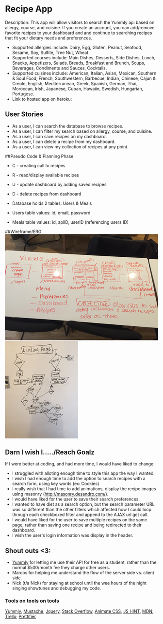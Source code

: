 # Recipe App

Description: This app will allow visitors to search the Yummly api based on allergy, course, and cuisine. If you create an account, you can add/remove favorite recipes to your dashboard and and continue to searching recipes that fit your dietary needs and preferences.
* Supported allergies include: Dairy, Egg, Gluten, Peanut, Seafood, Sesame, Soy, Sulfite, Tree Nut, Wheat.
* Supported courses include: Main Dishes, Desserts, Side Dishes, Lunch, Snacks, Appetizers, Salads, Breads, Breakfast and Brunch, Soups, Beverages, Condiments and Sauces, Cocktails.
* Supported cuisines include: American, Italian, Asian, Mexican, Southern & Soul Food, French, Southwestern, Barbecue, Indian, Chinese, Cajun & Creole, English, Mediterranean, Greek, Spanish, German, Thai, Moroccan, Irish, Japanese, Cuban, Hawaiin, Swedish, Hungarian, Portugese.
* Link to hosted app on heroku: 

## User Stories

* As a user, I can search the database to browse recipes.
* As a user, I can filter my search based on allergy, course, and cuisine.
* As a user, I can save recipes on my dashboard.
* As a user, I can delete a recipe from my dashboard.
* As a user, I can view my collection of recipes at any point.

##Pseudo Code & Planning Phase

* C - creating call to recipes
* R - read/display available recipes
* U - update dashboard by adding saved recipes
* D - delete recipes from dashboard

* Database holds 2 tables: Users & Meals
* Users table values: id, email, password
* Meals table values: id, apiID, userID (referencing users ID)

##Wireframe/ERG 
![ScreenShot](/public/img/crazy_planning.png)
![ScreenShot](/public/img/erg.png)

## Darn I wish I...../Reach Goalz
If I were better at coding, and had more time, I would have liked to change:
* I struggled with alloting enough time to style this app the way I wanted.
* I wish I had enough time to add the option to search recipes with a search form, using key words (ex: Cookies) 
* I really wish that I had time to add animations, display the recipe images using masonry (http://masonry.desandro.com/).
* I would have liked for the user to save their search preferences.
* I wanted to have diet as a search option, but the search parameter URL was so different than the other filters which affected how I could loop through each checkboxed filter and append to the AJAX url get call.
* I would have liked for the user to save multiple recipes on the same page, rather than saving one recipe and being redirected to their dashboard.
* I wish the user's login information was display in the header.

## Shout outs <3:

* [Yummly](http://www.yummly.com/) for letting me use their API for free as a student, rather than the normal $500/month fee they charge other users. 
* Marcos for helping me understand the flow of the server side vs. client side.
* Nick (t/a Nick) for staying at school until the wee hours of the night singing showtunes and debugging my code.


### Tools on tools on tools

[Yummly](https://developer.yummly.com/documentation#Metadata), [Mustache](https://github.com/janl/mustache.js), [Jquery](http://jquery.com/), [Stack Overflow](http://stackoverflow.com/), [Animate CSS](https://daneden.github.io/animate.css/), [JS HINT](http://jshint.com/), [MDN](https://developer.mozilla.org), [Trello](https://trello.com); [Prettifier](http://jsbeautifier.org/)
